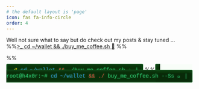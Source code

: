 ```yaml
---
# the default layout is 'page'
icon: fas fa-info-circle
order: 4
---
```


Well not sure what to say but do check out my posts & stay tuned ... <br>
%%[>_ cd ~/wallet && ./buy_me_coffee.sh 🍵](https://www.buymeacoffee.com/gourabdg) %%

%% <style>
.terminal-link {
  font-family: 'Courier New', monospace;
  color: #2ecc71 !important;
  text-decoration: none;
  border: 1px solid #27ae60;
  padding: 8px 12px;
  border-radius: 4px;
  background: rgba(39, 174, 96, 0.1);
  transition: all 0.3s;
}

.terminal-link:hover {
  background: rgba(39, 174, 96, 0.2);
  box-shadow: 0 0 8px #27ae60;
  transform: translateY(-1px);
}
</style>

<a href="https://www.buymeacoffee.com/gourabdg" class="terminal-link">
  <span style="color:#f1c40f">⎇</span> 
  <span style="color:#3498db">cd ~/wallet</span> 
  <span style="color:#e74c3c">&&</span> 
  ./buy_me_coffee.sh ☕ 
</a> %%



<style>
/* Retro Hacker Theme */
.terminal-link {
  font-family: 'Courier New', monospace;
  color: #2ecc71 !important;
  text-decoration: none;
  border: 1px solid #1d792f;
  padding: 8px 12px;
  background: #0a2e0a;
  position: relative;
  overflow: hidden;
  text-shadow: 0 0 4px rgba(46, 204, 113, 0.5);
  transition: all 0.3s;
  box-shadow: inset 0 0 10px rgba(46, 204, 113, 0.2);
}

/* CRT Screen Effect */
.terminal-link::before {
  content: "";
  position: absolute;
  top: 0;
  left: 0;
  right: 0;
  bottom: 0;
  background: linear-gradient(
    rgba(0, 255, 0, 0.02) 50%,
    rgba(0, 0, 0, 0.1) 50%
  );
  pointer-events: none;
}

/* Blinking Cursor */
.terminal-link::after {
  content: "|";
  animation: blink 1s step-end infinite;
  color: #2ecc71;
  margin-left: 2px;
}

@keyframes blink {
  0%, 100% { opacity: 1; }
  50% { opacity: 0; }
}

/* Hover Effects */
.terminal-link:hover {
  background: #0d3d0d;
  box-shadow: 0 0 15px rgba(46, 204, 113, 0.4),
              inset 0 0 20px rgba(46, 204, 113, 0.3);
  animation: glitch 0.2s infinite;
}

/* TV Static Effect on Hover */
.terminal-link:hover::before {
  background: 
    linear-gradient(0deg, rgba(0, 0, 0, 0.1) 25%, 
    transparent 25%, transparent 50%, 
    rgba(0, 0, 0, 0.1) 50%, 
    rgba(0, 0, 0, 0.1) 75%, 
    transparent 75%),
    url('data:image/png;base64,iVBORw0KGgoAAAANSUhEUgAAAAQAAAAECAYAAACp8Z5+AAAAIklEQVQIW2NkQAKrVq36zwjjgzhhYWGMYAEYB8RmROaABADeOQ8CXl/xfgAAAABJRU5ErkJggg==');
  background-size: 100% 4px, auto;
}

@keyframes glitch {
  0% { text-shadow: 1px 0 red, -1px 0 blue; }
  25% { text-shadow: -1px 0 blue, 1px 0 red; }
  50% { transform: translateX(1px); }
  75% { transform: translateX(-1px); }
  100% { text-shadow: none; }
}

/* Command Syntax Coloring */
.terminal-link span.path { color: #3498db; }
.terminal-link span.operator { color: #e74c3c; }
.terminal-link span.command { color: #2ecc71; }
.terminal-link span.coffee { color: #f1c40f; }
</style>

<a href="https://www.buymeacoffee.com/gourabdg" class="terminal-link">
  <span class="command">root@h4x0r:~#</span> 
  <span class="path">cd ~/wallet</span>
  <span class="operator">&& ./</span>
  <span class="command">buy_me_coffee.sh --Ss 🍵</span>
</a>